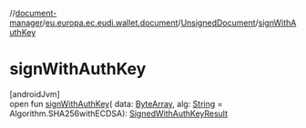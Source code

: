 //[document-manager](../../../index.md)/[eu.europa.ec.eudi.wallet.document](../index.md)/[UnsignedDocument](index.md)/[signWithAuthKey](sign-with-auth-key.md)

# signWithAuthKey

[androidJvm]\
open fun [signWithAuthKey](sign-with-auth-key.md)(
data: [ByteArray](https://kotlinlang.org/api/latest/jvm/stdlib/kotlin/-byte-array/index.html),
alg: [String](https://kotlinlang.org/api/latest/jvm/stdlib/kotlin/-string/index.html) =
Algorithm.SHA256withECDSA): [SignedWithAuthKeyResult](../-signed-with-auth-key-result/index.md)
